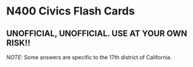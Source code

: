 # N400 Civics Flash Cards
## UNOFFICIAL, UNOFFICIAL. USE AT YOUR OWN RISK!!

*NOTE:* Some answers are specific to the 17th district of California.
